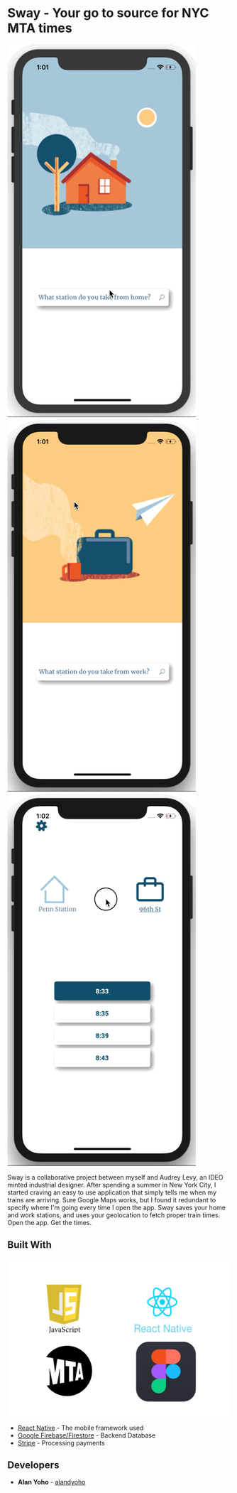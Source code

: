 # Sway - Your go to source for NYC MTA times

![Alt Text](https://github.com/alandyoho/sway/blob/master/src/assets/homeStation.GIF)
![Alt Text](https://github.com/alandyoho/sway/blob/master/src/assets/workStation.GIF)
![Alt Text](https://github.com/alandyoho/sway/blob/master/src/assets/trainTimes.GIF)

Sway is a collaborative project between myself and Audrey Levy, an IDEO minted industrial designer. After spending a summer in New York City, I started craving an easy to use application that simply tells me when my trains are arriving. Sure Google Maps works, but I found it redundant to specify where I'm going every time I open the app. Sway saves your home and work stations, and uses your geolocation to fetch proper train times. Open the app. Get the times.

## Built With
![Alt Text](https://github.com/alandyoho/sway/blob/master/src/assets/swayStack.png)

* [React Native](https://github.com/facebook/react-native) - The mobile framework used
* [Google Firebase/Firestore](https://firebase.google.com/) - Backend Database
* [Stripe](https://www.npmjs.com/package/stripe) - Processing payments

## Developers
* **Alan Yoho** - [alandyoho](https://github.com/alandyoho)
